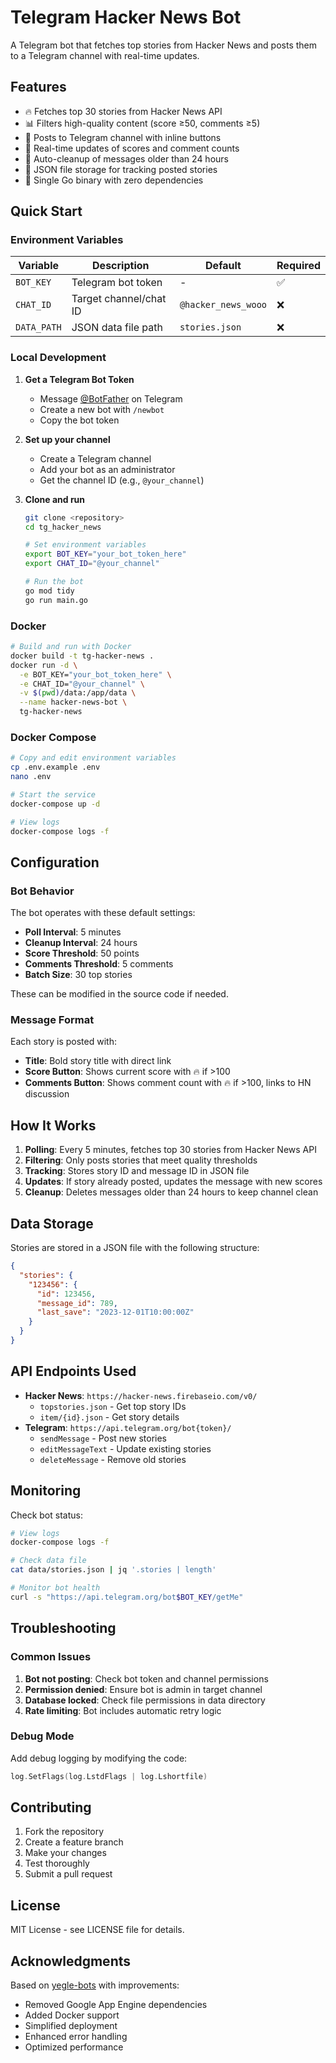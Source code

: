 # Telegram Hacker News Bot

A Telegram bot that fetches top stories from Hacker News and posts them to a Telegram channel with real-time updates.

## Features

- 🔥 Fetches top 30 stories from Hacker News API
- 📊 Filters high-quality content (score ≥50, comments ≥5)
- 🤖 Posts to Telegram channel with inline buttons
- 🔄 Real-time updates of scores and comment counts
- 🧹 Auto-cleanup of messages older than 24 hours
- 💾 JSON file storage for tracking posted stories
- 🚀 Single Go binary with zero dependencies

## Quick Start

### Environment Variables

| Variable | Description | Default | Required |
|----------|-------------|---------|----------|
| `BOT_KEY` | Telegram bot token | - | ✅ |
| `CHAT_ID` | Target channel/chat ID | `@hacker_news_wooo` | ❌ |
| `DATA_PATH` | JSON data file path | `stories.json` | ❌ |

### Local Development

1. **Get a Telegram Bot Token**
   - Message [@BotFather](https://t.me/botfather) on Telegram
   - Create a new bot with `/newbot`
   - Copy the bot token

2. **Set up your channel**
   - Create a Telegram channel
   - Add your bot as an administrator
   - Get the channel ID (e.g., `@your_channel`)

3. **Clone and run**
   ```bash
   git clone <repository>
   cd tg_hacker_news
   
   # Set environment variables
   export BOT_KEY="your_bot_token_here"
   export CHAT_ID="@your_channel"
   
   # Run the bot
   go mod tidy
   go run main.go
   ```

### Docker

```bash
# Build and run with Docker
docker build -t tg-hacker-news .
docker run -d \
  -e BOT_KEY="your_bot_token_here" \
  -e CHAT_ID="@your_channel" \
  -v $(pwd)/data:/app/data \
  --name hacker-news-bot \
  tg-hacker-news
```

### Docker Compose

```bash
# Copy and edit environment variables
cp .env.example .env
nano .env

# Start the service
docker-compose up -d

# View logs
docker-compose logs -f
```

## Configuration

### Bot Behavior

The bot operates with these default settings:

- **Poll Interval**: 5 minutes
- **Cleanup Interval**: 24 hours
- **Score Threshold**: 50 points
- **Comments Threshold**: 5 comments
- **Batch Size**: 30 top stories

These can be modified in the source code if needed.

### Message Format

Each story is posted with:
- **Title**: Bold story title with direct link
- **Score Button**: Shows current score with 🔥 if >100
- **Comments Button**: Shows comment count with 🔥 if >100, links to HN discussion

## How It Works

1. **Polling**: Every 5 minutes, fetches top 30 stories from Hacker News API
2. **Filtering**: Only posts stories that meet quality thresholds
3. **Tracking**: Stores story ID and message ID in JSON file
4. **Updates**: If story already posted, updates the message with new scores
5. **Cleanup**: Deletes messages older than 24 hours to keep channel clean

## Data Storage

Stories are stored in a JSON file with the following structure:

```json
{
  "stories": {
    "123456": {
      "id": 123456,
      "message_id": 789,
      "last_save": "2023-12-01T10:00:00Z"
    }
  }
}
```

## API Endpoints Used

- **Hacker News**: `https://hacker-news.firebaseio.com/v0/`
  - `topstories.json` - Get top story IDs
  - `item/{id}.json` - Get story details
- **Telegram**: `https://api.telegram.org/bot{token}/`
  - `sendMessage` - Post new stories
  - `editMessageText` - Update existing stories
  - `deleteMessage` - Remove old stories

## Monitoring

Check bot status:
```bash
# View logs
docker-compose logs -f

# Check data file
cat data/stories.json | jq '.stories | length'

# Monitor bot health
curl -s "https://api.telegram.org/bot$BOT_KEY/getMe"
```

## Troubleshooting

### Common Issues

1. **Bot not posting**: Check bot token and channel permissions
2. **Permission denied**: Ensure bot is admin in target channel
3. **Database locked**: Check file permissions in data directory
4. **Rate limiting**: Bot includes automatic retry logic

### Debug Mode

Add debug logging by modifying the code:
```go
log.SetFlags(log.LstdFlags | log.Lshortfile)
```

## Contributing

1. Fork the repository
2. Create a feature branch
3. Make your changes
4. Test thoroughly
5. Submit a pull request

## License

MIT License - see LICENSE file for details.

## Acknowledgments

Based on [yegle-bots](https://github.com/yegle/yegle-bots) with improvements:
- Removed Google App Engine dependencies
- Added Docker support
- Simplified deployment
- Enhanced error handling
- Optimized performance